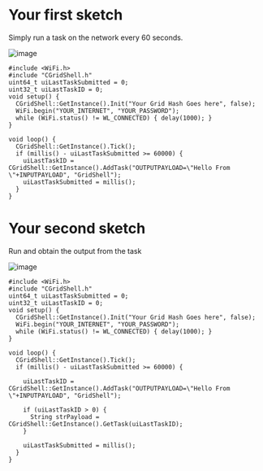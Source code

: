 # Your first sketch

Simply run a task on the network every 60 seconds.

![image](https://github.com/user-attachments/assets/79a203dd-8524-47db-b9e6-a42883ed6575)

```
#include <WiFi.h>
#include "CGridShell.h"
uint64_t uiLastTaskSubmitted = 0;
uint32_t uiLastTaskID = 0;
void setup() {
  CGridShell::GetInstance().Init("Your Grid Hash Goes here", false);
  WiFi.begin("YOUR_INTERNET", "YOUR_PASSWORD");
  while (WiFi.status() != WL_CONNECTED) { delay(1000); }
}

void loop() {
  CGridShell::GetInstance().Tick();
  if (millis() - uiLastTaskSubmitted >= 60000) {
    uiLastTaskID = CGridShell::GetInstance().AddTask("OUTPUTPAYLOAD=\"Hello From \"+INPUTPAYLOAD", "GridShell");
    uiLastTaskSubmitted = millis();
  }
}
```

# Your second sketch

Run and obtain the output from the task

![image](https://github.com/user-attachments/assets/b24f1b07-b244-4670-b2fc-fbf4ba678e78)

```
#include <WiFi.h>
#include "CGridShell.h"
uint64_t uiLastTaskSubmitted = 0;
uint32_t uiLastTaskID = 0;
void setup() {
  CGridShell::GetInstance().Init("Your Grid Hash Goes here", false);
  WiFi.begin("YOUR_INTERNET", "YOUR_PASSWORD");
  while (WiFi.status() != WL_CONNECTED) { delay(1000); }
}

void loop() {
  CGridShell::GetInstance().Tick();
  if (millis() - uiLastTaskSubmitted >= 60000) {

    uiLastTaskID = CGridShell::GetInstance().AddTask("OUTPUTPAYLOAD=\"Hello From \"+INPUTPAYLOAD", "GridShell");

    if (uiLastTaskID > 0) {
      String strPayload = CGridShell::GetInstance().GetTask(uiLastTaskID);
    }

    uiLastTaskSubmitted = millis();
  }
}
```
